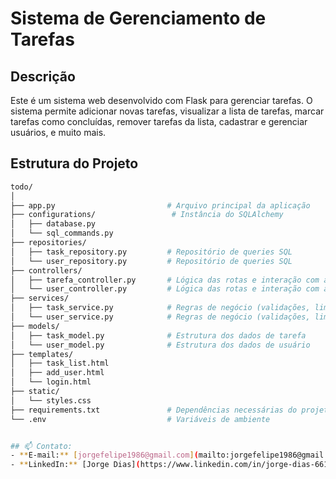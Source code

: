 # Sistema de Gerenciamento de Tarefas

## Descrição

Este é um sistema web desenvolvido com Flask para gerenciar tarefas. O sistema permite adicionar novas tarefas, visualizar a lista de tarefas, marcar tarefas como concluídas, remover tarefas da lista, cadastrar e gerenciar usuários, e muito mais.

## Estrutura do Projeto

```bash
todo/
│
├── app.py                         # Arquivo principal da aplicação
├── configurations/                 # Instância do SQLAlchemy
│   ├── database.py
│   └── sql_commands.py
├── repositories/
│   ├── task_repository.py         # Repositório de queries SQL
│   └── user_repository.py         # Repositório de queries SQL
├── controllers/
│   ├── tarefa_controller.py       # Lógica das rotas e interação com as regras de negócio
│   └── user_controller.py         # Lógica das rotas e interação com as regras de negócio
├── services/
│   ├── task_service.py            # Regras de negócio (validações, limites, etc.)
│   └── user_service.py            # Regras de negócio (validações, limites, etc.)
├── models/
│   ├── task_model.py              # Estrutura dos dados de tarefa
│   └── user_model.py              # Estrutura dos dados de usuário
├── templates/
│   ├── task_list.html
│   ├── add_user.html
│   └── login.html
├── static/
│   └── styles.css
├── requirements.txt               # Dependências necessárias do projeto
└── .env                           # Variáveis de ambiente


## 📫 Contato:
- **E-mail:** [jorgefelipe1986@gmail.com](mailto:jorgefelipe1986@gmail.com)
- **LinkedIn:** [Jorge Dias](https://www.linkedin.com/in/jorge-dias-66117629b/)
